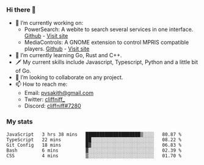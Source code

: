 ### Hi there 👋

- 🔭 I’m currently working on:
    - PowerSearch: A webite to search several services in one interface. [Github](https://github.com/cliffniff/power-search) - [Visit site](https://powersearch.vercel.app/)
    - MediaControls: A GNOME extension to control MPRIS compatible players. [Github](https://github.com/cliffniff/MediaControls) - [Visit site](https://extensions.gnome.org/extension/4470/media-controls/)
- 🌱 I’m currently learning Go, Rust and C++.
- 🗡️ My current skills include Javascript, Typescript, Python and a little bit of Go.
- 👯 I’m looking to collaborate on any project.
- 📫 How to reach me: 
    - Email: <pvsakith@gmail.com>
    - Twitter: [cliffniff_](https://twitter.com/cliffniff_)
    - Discord: [cliffniff#7280](https://discordapp.com/users/828133369950240771)

### My stats

<!--START_SECTION:waka-->
```text
JavaScript   3 hrs 38 mins   ████████████████████▒░░░░   80.87 % 
TypeScript   22 mins         ██░░░░░░░░░░░░░░░░░░░░░░░   08.22 % 
Git Config   18 mins         █▓░░░░░░░░░░░░░░░░░░░░░░░   06.83 % 
Bash         6 mins          ▓░░░░░░░░░░░░░░░░░░░░░░░░   02.39 % 
CSS          4 mins          ▒░░░░░░░░░░░░░░░░░░░░░░░░   01.70 % 
```
<!--END_SECTION:waka-->
